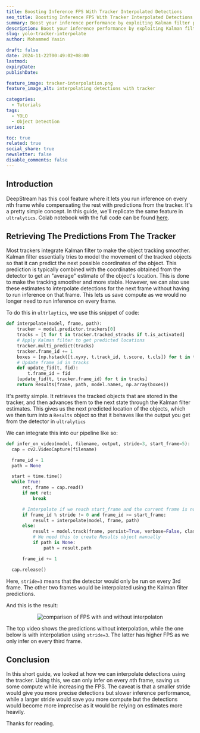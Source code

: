 ```yaml
---
title: Boosting Inference FPS With Tracker Interpolated Detections
seo_title: Boosting Inference FPS With Tracker Interpolated Detections
summary: Boost your inference performance by exploiting Kalman filter predictions to interpolate detections for skipped frames.
description: Boost your inference performance by exploiting Kalman filter predictions to interpolate detections for skipped frames.
slug: yolo-tracker-interpolate
author: Mohammed Yasin

draft: false
date: 2024-11-22T00:49:02+08:00
lastmod: 
expiryDate: 
publishDate: 

feature_image: tracker-interpolation.png
feature_image_alt: interpolating detections with tracker

categories:
  - Tutorials
tags:
  - YOLO
  - Object Detection
series:

toc: true
related: true
social_share: true
newsletter: false
disable_comments: false
---
```



## Introduction

DeepStream has this cool feature where it lets you run inference on every *n*th frame while compensating the rest with predictions from the tracker. It's a pretty simple concept. In this guide, we'll replicate the same feature in `ultralytics`. Colab notebook with the full code can be found [here](https://colab.research.google.com/drive/1J4fo7Xs2HX4uzaI8C6QBuYorKYeRNqyG?usp=sharing).

## Retrieving The Predictions From The Tracker

Most trackers integrate Kalman filter to make the object tracking smoother. Kalman filter essentially tries to model the movement of the tracked objects so that it can predict the next possible coordinates of the object. This prediction is typically combined with the coordinates obtained from the detector to get an "average" estimate of the object's location. This is done to make the tracking smoother and more stable. However, we can also use these estimates to interpolate detections for the next frame without having to run inference on that frame. This lets us save compute as we would no longer need to run inference on every frame.

To do this in `ultrlaytics`, we use this snippet of code:

```python
def interpolate(model, frame, path):
    tracker = model.predictor.trackers[0]
    tracks = [t for t in tracker.tracked_stracks if t.is_activated]
    # Apply Kalman filter to get predicted locations
    tracker.multi_predict(tracks)
    tracker.frame_id += 1
    boxes = [np.hstack([t.xyxy, t.track_id, t.score, t.cls]) for t in tracks]
    # Update frame_id in tracks
    def update_fid(t, fid):
        t.frame_id = fid
    [update_fid(t, tracker.frame_id) for t in tracks]
    return Results(frame, path, model.names, np.array(boxes))
```

It's pretty simple. It retrieves the tracked objects that are stored in the tracker, and then advances them to the next state through the Kalman filter estimates. This gives us the next predicted location of the objects, which we then turn into a `Results` object so that it behaves like the output you get from the detector in `ultralytics`

We can integrate this into our pipeline like so:

```python
def infer_on_video(model, filename, output, stride=3, start_frame=5):
  cap = cv2.VideoCapture(filename)

  frame_id = 1
  path = None

  start = time.time()
  while True:
      ret, frame = cap.read()
      if not ret:
          break

      # Interpolate if we reach start_frame and the current frame is not divisible by stride
      if frame_id % stride != 0 and frame_id >= start_frame:
          result = interpolate(model, frame, path)
      else:
          result = model.track(frame, persist=True, verbose=False, classes=[0], iou=0.9)[0]
          # We need this to create Results object manually
          if path is None:
              path = result.path

      frame_id += 1

  cap.release()
```

Here, `stride=3` means that the detector would only be run on every 3rd frame. The other two frames would be interpolated using the Kalman filter predictions.

And this is the result:

<p align="center">
  <img src="https://github.com/Y-T-G/Yasins-Keep/releases/download/v0.0.1/tracker-interpolate-comparison.webp"
  alt="comparison of FPS with and without interpolaton"/>
</p>

The top video shows the predictions without interpolation, while the one below is with interpolation using `stride=3`. The latter has higher FPS as we only infer on every third frame.

## Conclusion

In this short guide, we looked at how we can interpolate detections using the tracker. Using this, we can only infer on every *n*th frame, saving us some compute while increasing the FPS. The caveat is that a smaller stride would give you more precise detections but slower inference performance, while a larger stride would save you more compute but the detections would become more imprecise as it would be relying on estimates more heavily.

Thanks for reading.
